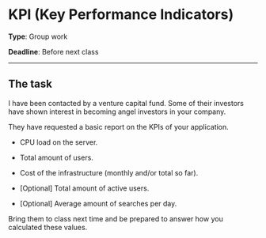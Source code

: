 # KPI (Key Performance Indicators)

**Type**: Group work

**Deadline**: Before next class

---

## The task

I have been contacted by a venture capital fund. Some of their investors have shown interest in becoming angel investors in your company. 

They have requested a basic report on the KPIs of your application.

* CPU load on the server.

* Total amount of users.

* Cost of the infrastructure (monthly and/or total so far).

* [Optional] Total amount of active users.

* [Optional] Average amount of searches per day.

Bring them to class next time and be prepared to answer how you calculated these values.
